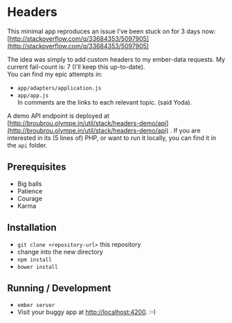 # Headers

This minimal app reproduces an issue I've been stuck on for 3 days now:  
[http://stackoverflow.com/q/33684353/5097905](http://stackoverflow.com/q/33684353/5097905)  
  
The idea was simply to add custom headers to my ember-data requests.
My current fail-count is: 7 (I'll keep this up-to-date).  
You can find my epic attempts in:  
- `app/adapters/application.js`
- `app/app.js`  
In comments are the links to each relevant topic. (said Yoda).

A demo API endpoint is deployed at [http://broubrou.olympe.in/util/stack/headers-demo/api](http://broubrou.olympe.in/util/stack/headers-demo/api) .
If you are interested in its (5 lines of) PHP, or want to run it locally, you can find it in the `api` folder.

## Prerequisites

* Big balls
* Patience
* Courage
* Karma

## Installation

* `git clone <repository-url>` this repository
* change into the new directory
* `npm install`
* `bower install`

## Running / Development

* `ember server`
* Visit your buggy app at [http://localhost:4200](http://localhost:4200). :-)

